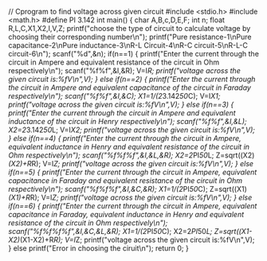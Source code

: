 // Cprogram to find voltage across given circuit
#include <stdio.h>
#include <math.h>
#define PI 3.142
int main() {
    char A,B,c,D,E,F;
    int n;
   float R,L,C,X1,X2,I,V,Z;
   printf("choose the type of circuit to calculate voltage by choosing their corresponding number\n");
   printf("Pure resistance-1\nPure capacitance-2\nPure inductance-3\nR-L Circuit-4\nR-C circuit-5\nR-L-C circuit-6\n");
   scanf("%d",&n);
   if(n==1)
   {
       printf("Enter the current through the circuit in Ampere and equivalent resistance of the circuit in Ohm respectively\n");
       scanf("%f%f",&I,&R);
       V=I*R;
       printf("voltage across the given circuit is:%fV\n",V);
   }
   else if(n==2)
   {
       printf("Enter the current through the circuit in Ampere and equivalent capacitance of the circuit in Faraday respectively\n");
       scanf("%f%f",&I,&C);
       X1=1/(2*3.142*50*C);
       V=I*X1;
       printf("voltage across the given circuit is:%fV\n",V);
   }
   else if(n==3)
   {
       printf("Enter the current through the circuit in Ampere and equivalent inductance of the circuit in Henry respectively\n");
       scanf("%f%f",&I,&L);
       X2=2*3.142*50*L;
       V=I*X2;
       printf("voltage across the given circuit is:%fV\n",V);
   }
   else if(n==4)
   {
       printf("Enter the current through the circuit in Ampere, equivalent inductance in Henry and equivalent resistance of the circuit in Ohm respectively\n");
       scanf("%f%f%f",&I,&L,&R);
       X2=2*PI*50*L;
       Z=sqrt((X2)*(X2)+R*R);
       V=I*Z;
       printf("voltage across the given circuit is:%fV\n",V);
   }
   else if(n==5)
   {
       printf("Enter the current through the circuit in Ampere, equivalent capacitance in Faraday and equivalent resistance of the circuit in Ohm respectively\n");
       scanf("%f%f%f",&I,&C,&R);
       X1=1/(2*PI*50*C);
       Z=sqrt((X1)*(X1)+R*R);
       V=I*Z;
       printf("voltage across the given circuit is:%fV\n",V);
   }
  else if(n==6)
   {
       printf("Enter the current through the circuit in Ampere, equivalent capacitance in Faraday, equivalent inductance in Henry and equivalent resistance of the circuit in Ohm respectively\n");
       scanf("%f%f%f%f",&I,&C,&L,&R);
       X1=1/(2*PI*50*C);
       X2=2*PI*50*L;
       Z=sqrt((X1-X2)*(X1-X2)+R*R);
       V=I*Z;
       printf("voltage across the given circuit is:%fV\n",V);
   }
   else
   printf("Error in choosing the ciruit\n");
    return 0;
}
